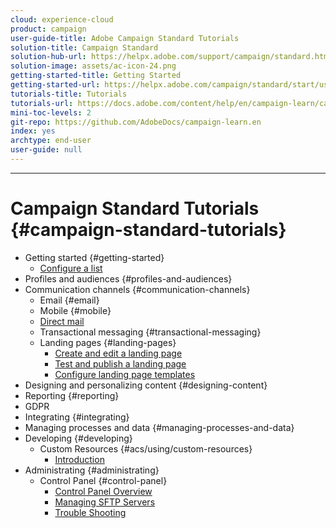```yaml
---
cloud: experience-cloud
product: campaign
user-guide-title: Adobe Campaign Standard Tutorials
solution-title: Campaign Standard
solution-hub-url: https://helpx.adobe.com/support/campaign/standard.html
solution-image: assets/ac-icon-24.png
getting-started-title: Getting Started
getting-started-url: https://helpx.adobe.com/campaign/standard/start/user-guide.html
tutorials-title: Tutorials
tutorials-url: https://docs.adobe.com/content/help/en/campaign-learn/campaign-standard-tutorials/overview.html)
mini-toc-levels: 2
git-repo: https://github.com/AdobeDocs/campaign-learn.en
index: yes
archtype: end-user
user-guide: null
---
```

---

# Campaign Standard Tutorials {#campaign-standard-tutorials}

+ Getting started {#getting-started}
  + [Configure a list](/help/acs/getting-started/configure-a-list.md)
+ Profiles and audiences {#profiles-and-audiences}  
+ Communication channels {#communication-channels}
  + Email {#email}
  + Mobile  {#mobile}
  + [Direct mail](/help/acs/communication-channels/direct-mail/directmail.md)
  + Transactional messaging {#transactional-messaging} 
  + Landing pages {#landing-pages}
    + [Create and edit a landing page](/help/acs/communication-channels/landing-pages/landing-page-create-and-edit.md)
    + [Test and publish a landing page](help/acs/communication-channels/landing-pages/landing-page-test-and-publish.md)
    + [Configure landing page templates](help/acs/communication-channels/landing-pages/landing-page-configure-templates.md) 
+ Designing and personalizing content {#designing-content}
+ Reporting {#reporting}
+ GDPR
+ Integrating {#integrating}
+ Managing processes and data {#managing-processes-and-data}
+ Developing {#developing}
  + Custom Resources {#acs/using/custom-resources}
    + [Introduction](/acs/using/custom-resources/part1.md)
+ Administrating {#administrating}
  + Control Panel {#control-panel}
    + [Control Panel Overview](/help/acs/administrating/control-panel/control-panel-overview.md)
    + [Managing SFTP Servers](/help/acs/administrating/control-panel/cp-managing-sftp-servers.md)
    + [Trouble Shooting](/help/acs/administrating/control-panel/cp-trouble-shooting.md)

